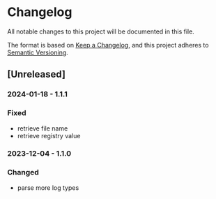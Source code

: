# Changelog

All notable changes to this project will be documented in this file.

The format is based on [Keep a Changelog](https://keepachangelog.com/en/1.0.0/),
and this project adheres to [Semantic Versioning](https://semver.org/spec/v2.0.0.html).

## [Unreleased]

### 2024-01-18 - 1.1.1

### Fixed

- retrieve file name
- retrieve registry value

### 2023-12-04 - 1.1.0

### Changed

- parse more log types

